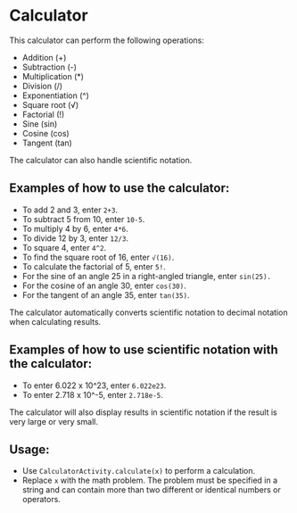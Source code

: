 # Calculator

This calculator can perform the following operations:
- Addition (+)
- Subtraction (-)
- Multiplication (*)
- Division (/)
- Exponentiation (^)
- Square root (√)
- Factorial (!)
- Sine (sin)
- Cosine (cos)
- Tangent (tan)

The calculator can also handle scientific notation.

## Examples of how to use the calculator:
- To add 2 and 3, enter `2+3`.
- To subtract 5 from 10, enter `10-5`.
- To multiply 4 by 6, enter `4*6`.
- To divide 12 by 3, enter `12/3`.
- To square 4, enter `4^2`.
- To find the square root of 16, enter `√(16)`.
- To calculate the factorial of 5, enter `5!`.
- For the sine of an angle 25 in a right-angled triangle, enter `sin(25).`
- For the cosine of an angle 30, enter `cos(30)`.
- For the tangent of an angle 35, enter `tan(35)`.
  
The calculator automatically converts scientific notation to decimal notation when calculating results.

## Examples of how to use scientific notation with the calculator:
- To enter 6.022 x 10^23, enter `6.022e23`.
- To enter 2.718 x 10^-5, enter `2.718e-5`.

The calculator will also display results in scientific notation if the result is very large or very small.

## Usage:
- Use `CalculatorActivity.calculate(x)` to perform a calculation.
- Replace `x` with the math problem. The problem must be specified in a string and can contain more than two different or identical numbers or operators.
